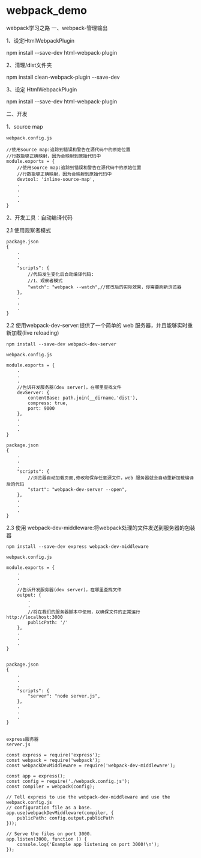 # webpack_demo
webpack学习之路
一、webpack-管理输出

1、设定HtmlWebpackPlugin

npm install --save-dev html-webpack-plugin



2、清理/dist文件夹

npm install clean-webpack-plugin --save-dev

3、设定 HtmlWebpackPlugin

npm install --save-dev html-webpack-plugin

二、开发

1、source map

    webpack.config.js

    //使用source map:追踪到错误和警告在源代码中的原始位置
    //行数能够正确映射，因为会映射到原始代码中
    module.exports = {
        //使用source map:追踪到错误和警告在源代码中的原始位置
        //行数能够正确映射，因为会映射到原始代码中
        devtool: 'inline-source-map',
        .
        .
        .
        .
    }

2、开发工具：自动编译代码

2.1 使用观察者模式

    package.json
    {
        .
        .
        .
        "scripts": {
            //代码发生变化后自动编译代码:
            //1、观察者模式
            "watch": "webpack --watch",//修改后的实际效果，你需要刷新浏览器
        },
        .
        .
        .
    }

2.2 使用webpack-dev-server:提供了一个简单的 web 服务器，并且能够实时重新加载(live reloading)

    npm install --save-dev webpack-dev-server

    webpack.config.js

    module.exports = {
        .
        .
        .
        //告诉开发服务器(dev server)，在哪里查找文件
        devServer: {
            contentBase: path.join(__dirname,'dist'),
            compress: true,
            port: 9000
        },
        .
        .
        .
    }

    package.json
    {
        .
        .
        .
        "scripts": {
            //浏览器自动加载页面,修改和保存任意源文件，web 服务器就会自动重新加载编译后的代码
            "start": "webpack-dev-server --open",
        },
        .
        .
        .
    }

2.3 使用 webpack-dev-middleware:将webpack处理的文件发送到服务器的包装器

    npm install --save-dev express webpack-dev-middleware

    webpack.config.js

    module.exports = {
        .
        .
        .
        //告诉开发服务器(dev server)，在哪里查找文件
        output: {
            .
            .
            //将在我们的服务器脚本中使用，以确保文件的正常运行http://localhost:3000
            publicPath: '/'
        },
        .
        .
        .
    }

    
    package.json
    {
        .
        .
        .
        "scripts": {
            "server": "node server.js",
        },
        .
        .
        .
    }


    express服务器
    server.js

    const express = require('express');
    const webpack = require('webpack');
    const webpackDevMiddleware = require('webpack-dev-middleware');

    const app = express();
    const config = require('./webpack.config.js');
    const compiler = webpack(config);

    // Tell express to use the webpack-dev-middleware and use the webpack.config.js
    // configuration file as a base.
    app.use(webpackDevMiddleware(compiler, {
        publicPath: config.output.publicPath
    }));

    // Serve the files on port 3000.
    app.listen(3000, function () {
        console.log('Example app listening on port 3000!\n');
    });


